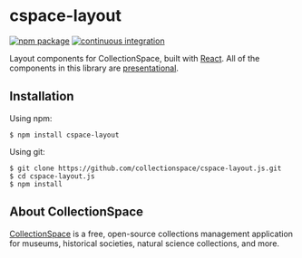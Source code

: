 # cspace-layout

[![npm package](https://img.shields.io/npm/v/cspace-layout.svg)](https://www.npmjs.com/package/cspace-layout)
[![continuous integration](https://github.com/collectionspace/cspace-layout.js/actions/workflows/ci-js.yml/badge.svg?branch=master&event=push)](https://github.com/collectionspace/cspace-layout.js/actions/workflows/ci-js.yml)

Layout components for CollectionSpace, built with [React](https://facebook.github.io/react/). All of the components in this library are [presentational](https://medium.com/@dan_abramov/smart-and-dumb-components-7ca2f9a7c7d0).

## Installation

Using npm:

```
$ npm install cspace-layout
```

Using git:

```
$ git clone https://github.com/collectionspace/cspace-layout.js.git
$ cd cspace-layout.js
$ npm install
```

## About CollectionSpace

[CollectionSpace](http://www.collectionspace.org/) is a free, open-source collections management application for museums, historical societies, natural science collections, and more.
